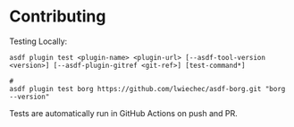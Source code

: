 # Contributing

Testing Locally:

```shell
asdf plugin test <plugin-name> <plugin-url> [--asdf-tool-version <version>] [--asdf-plugin-gitref <git-ref>] [test-command*]

#
asdf plugin test borg https://github.com/lwiechec/asdf-borg.git "borg --version"
```

Tests are automatically run in GitHub Actions on push and PR.
